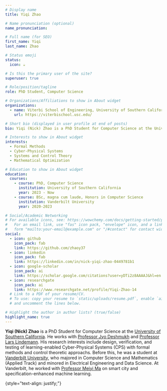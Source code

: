 ```yaml
---
# Display name
title: Yiqi Zhao

# Name pronunciation (optional)
name_pronunciation:

# Full name (for SEO)
first_name: Yiqi
last_name: Zhao

# Status emoji
status:
  icon: ☕️

# Is this the primary user of the site?
superuser: true

# Role/position/tagline
role: PhD Student, Computer Science

# Organizations/Affiliations to show in About widget
organizations:
  - name: Viterbi School of Engineering, University of Southern California
    url: https://viterbischool.usc.edu/

# Short bio (displayed in user profile at end of posts)
bio: Yiqi (Nick) Zhao is a PhD Student for Computer Science at the University of Southern California.

# Interests to show in About widget
interests:
  - Formal Methods
  - Cyber-Physical Systems
  - Systems and Control Theory
  - Mathematical Optimization

# Education to show in About widget
education:
  courses:
    - course: PhD, Computer Science
      institution: University of Southern California
      year: 2023 - Now
    - course: BSc, magna cum laude, Honors in Computer Science
      institution: Vanderbilt University
      year: 2020-2023

# Social/Academic Networking
# For available icons, see: https://wowchemy.com/docs/getting-started/page-builder/#icons
#   For an email link, use "fas" icon pack, "envelope" icon, and a link in the
#   form "mailto:your-email@example.com" or "/#contact" for contact widget.
social:
  - icon: github
    icon_pack: fab
    link: https://github.com/zhaoy37
  - icon: linkedin
    icon_pack: fab
    link: https://linkedin.com/in/nick-yiqi-zhao-0449781b1
  - icon: google-scholar
    icon_pack: ai
    link: https://scholar.google.com/citations?user=yDTi2z8AAAAJ&hl=en
  - icon: researchgate
    icon_pack: ai
    link: https://www.researchgate.net/profile/Yiqi-Zhao-14
  # Link to a PDF of your resume/CV.
  # To use: copy your resume to `static/uploads/resume.pdf`, enable `ai` icons in `params.yaml`,
  # and uncomment the lines below.

# Highlight the author in author lists? (true/false)
highlight_name: true
---
```


<b>Yiqi (Nick) Zhao</b> is a PhD Student for Computer Science at the <a href = 'https://viterbischool.usc.edu/'>University of Southern California</a>. He works with <a href = "https://jdeshmukh.github.io/">Professor Jyo Deshmukh</a> and <a href = "https://sites.google.com/view/larslindemann/main-page">Professor Lars Lindemann</a>. His research interests include design, verification, and testing of learning-enabled Cyber-Physical Systems (CPS) with formal methods and control theoretic approachs. Before this, he was a student at <a href = 'https://engineering.vanderbilt.edu/cs/'>Vanderbilt University</a>, who majored in Computer Science and Mathematics (Applied Track) and minored in Electrical Engineering and Data Science. At Vanderbilt, he worked with <a href = "https://meiyima.github.io/">Professor Meiyi Ma</a> on smart city and specification-enhanced machine learning.

{style="text-align: justify;"}
